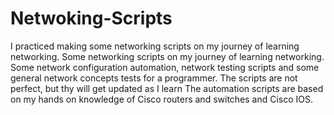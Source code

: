 # Netwoking-Scripts
I practiced making some networking scripts on my journey of learning networking.
Some networking scripts on my journey of learning networking. Some network configuration automation, network testing scripts and some general network concepts tests for a programmer.
The scripts are not perfect, but thy will get updated as I learn
The automation scripts are based on my hands on knowledge of Cisco routers and switches and Cisco IOS.
